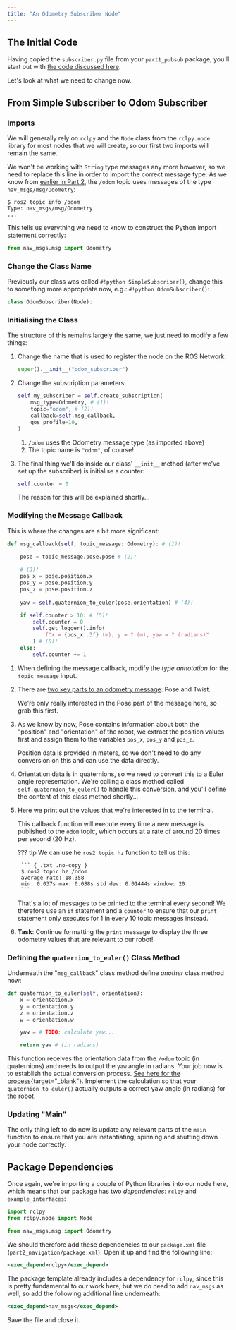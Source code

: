 ```yaml
---  
title: "An Odometry Subscriber Node"
---
```


## The Initial Code

Having copied the `subscriber.py` file from your `part1_pubsub` package, you'll start out with [the code discussed here](../part1/subscriber.md).

Let's look at what we need to change now.

## From Simple Subscriber to Odom Subscriber

### Imports

We will generally rely on `rclpy` and the `Node` class from the `rclpy.node` library for most nodes that we will create, so our first two imports will remain the same. 

We won't be working with `String` type messages any more however, so we need to replace this line in order to import the correct message type. As we know from [earlier in Part 2](../part2.md#odometry-explained), the `/odom` topic uses messages of the type `nav_msgs/msg/Odometry`:

``` { .bash .no-copy }
$ ros2 topic info /odom
Type: nav_msgs/msg/Odometry
...
```

This tells us everything we need to know to construct the Python import statement correctly:

```py
from nav_msgs.msg import Odometry
```

<!-- We'll also need to import a handy function that should already exist as an importable module in your `part2_navigation` package called `tb3_tools`:

```py
from part2_navigation_modules.tb3_tools import quaternion_to_euler
```

As the name suggests, we'll use this to convert the raw orientation values from `/odom` into their Euler Angle representation.

??? info
    This module can be found here: `part2_navigation/part2_navigation_modules/tb3_tools.py`, if you want to have a look. -->

### Change the Class Name

Previously our class was called `#!python SimpleSubscriber()`, change this to something more appropriate now, e.g.: `#!python OdomSubscriber()`:

```py
class OdomSubscriber(Node):
```

### Initialising the Class

The structure of this remains largely the same, we just need to modify a few things: 

1. Change the name that is used to register the node on the ROS Network:

    ```python
    super().__init__("odom_subscriber")
    ```

1. Change the subscription parameters:

    ```python
    self.my_subscriber = self.create_subscription(
        msg_type=Odometry, # (1)!
        topic="odom", # (2)!
        callback=self.msg_callback, 
        qos_profile=10,
    )
    ```

    1. `/odom` uses the Odometry message type (as imported above)
    2. The topic name is `"odom"`, of course!

1. The final thing we'll do inside our class' `__init__` method (after we've set up the subscriber) is initialise a counter:

    ```py
    self.counter = 0 
    ```

    The reason for this will be explained shortly...

### Modifying the Message Callback

This is where the changes are a bit more significant:

```py
def msg_callback(self, topic_message: Odometry): # (1)!

    pose = topic_message.pose.pose # (2)!
    
    # (3)!
    pos_x = pose.position.x
    pos_y = pose.position.y
    pos_z = pose.position.z
    
    yaw = self.quaternion_to_euler(pose.orientation) # (4)!

    if self.counter > 10: # (5)!
        self.counter = 0
        self.get_logger().info(
            f"x = {pos_x:.3f} (m), y = ? (m), yaw = ? (radians)"
        ) # (6)!
    else:
        self.counter += 1

```

1. When defining the message callback, modify the *type annotation* for the `topic_message` input.
2. There are [two key parts to an odometry message](../part2.md#odom-base-fields): Pose and Twist.

    We're only really interested in the Pose part of the message here, so grab this first.

3. As we know by now, Pose contains information about both the "position" and "orientation" of the robot, we extract the position values first and assign them to the variables `pos_x`, `pos_y` and `pos_z`.
    
    Position data is provided in meters, so we don't need to do any conversion on this and can use the data directly.

4. Orientation data is in quaternions, so we need to convert this to a Euler angle representation. We're calling a class method called `self.quaternion_to_euler()` to handle this conversion, and you'll define the content of this class method shortly...

5. Here we print out the values that we're interested in to the terminal.

    This callback function will execute every time a new message is published to the `odom` topic, which occurs at a rate of around 20 times per second (20 Hz).
        
    ??? tip
        We can use he `ros2 topic hz` function to tell us this:

        ``` { .txt .no-copy }
        $ ros2 topic hz /odom
        average rate: 18.358
        min: 0.037s max: 0.088s std dev: 0.01444s window: 20
        ``` 
    
    That's a lot of messages to be printed to the terminal every second! We therefore use an `if` statement and a `counter` to ensure that our `print` statement only executes for 1 in every 10 topic messages instead.

6. **Task**: Continue formatting the `print` message to display the three odometry values that are relevant to our robot!  

### Defining the `quaternion_to_euler()` Class Method

Underneath the "`msg_callback`" class method define *another* class method now:

```py
def quaternion_to_euler(self, orientation):
    x = orientation.x
    y = orientation.y
    z = orientation.z
    w = orientation.w

    yaw = # TODO: calculate yaw...

    return yaw # (in radians)
```

This function receives the orientation data from the `/odom` topic (in quaternions) and needs to output the `yaw` angle in radians. Your job now is to establish the actual conversion process. [See here for the process](https://automaticaddison.com/how-to-convert-a-quaternion-into-euler-angles-in-python/){target="_blank"}. Implement the calculation so that your `quaternion_to_euler()` actually outputs a correct yaw angle (in radians) for the robot. 

### Updating "Main"

The only thing left to do now is update any relevant parts of the `main` function to ensure that you are instantiating, spinning and shutting down your node correctly.

## Package Dependencies

Once again, we're importing a couple of Python libraries into our node here, which means that our package has two *dependencies*: `rclpy` and `example_interfaces`:

```py
import rclpy 
from rclpy.node import Node

from nav_msgs.msg import Odometry
```

We should therefore add these dependencies to our `package.xml` file (`part2_navigation/package.xml`). Open it up and find the following line:

```xml
<exec_depend>rclpy</exec_depend>
```

The package template already includes a dependency for `rclpy`, since this is pretty fundamental to our work here, but we do need to add `nav_msgs` as well, so add the following additional line underneath:

```xml
<exec_depend>nav_msgs</exec_depend>
```

Save the file and close it.
